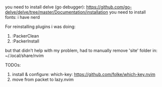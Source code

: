 you need to install delve (go debugger): https://github.com/go-delve/delve/tree/master/Documentation/installation
you need to install fonts: i have nerd

For reinstalling plugins i was doing:
1. :PackerClean
2. :PackerInstall

but that didn't help with my problem, had to manually remove 'site' folder in:
~/.local/share/nvim


TODOs:
1. install & configure: which-key: https://github.com/folke/which-key.nvim
2. move from packet to lazy.nvim

